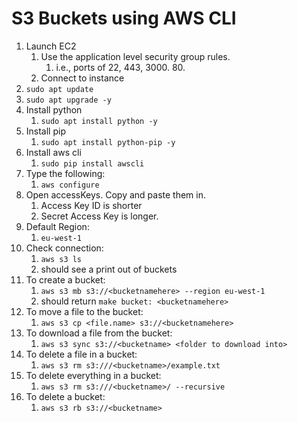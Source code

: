# S3 Buckets using AWS CLI

1. Launch EC2
   1. Use the application level security group rules.
      1. i.e., ports of 22, 443, 3000. 80.
   2. Connect to instance
2. `sudo apt update`
3. `sudo apt upgrade -y`
4. Install python
   1. `sudo apt install python -y`
5. Install pip
   1. `sudo apt install python-pip -y`
6. Install aws cli
   1. `sudo pip install awscli`
7. Type the following:
   1. `aws configure`
8. Open accessKeys. Copy and paste them in.
   1. Access Key ID is shorter
   2. Secret Access Key is longer.
9. Default Region:
   1.  `eu-west-1`
10. Check connection:
    1.  `aws s3 ls`
    2.  should see a print out of buckets
11. To create a bucket:
    1. `aws s3 mb s3://<bucketnamehere> --region eu-west-1`
    2. should return `make bucket: <bucketnamehere>`
12. To move a file to the bucket:
    1.  `aws s3 cp <file.name> s3://<bucketnamehere>`
13. To download a file from the bucket:
    1.  `aws s3 sync s3://<bucketname> <folder to download into>`
14. To delete a file in a bucket:
    1.  `aws s3 rm s3:///<bucketname>/example.txt`
15. To delete everything in a bucket:
    1.  `aws s3 rm s3:///<bucketname>/ --recursive`
16. To delete a bucket:
    1.  `aws s3 rb s3://<bucketname>`
